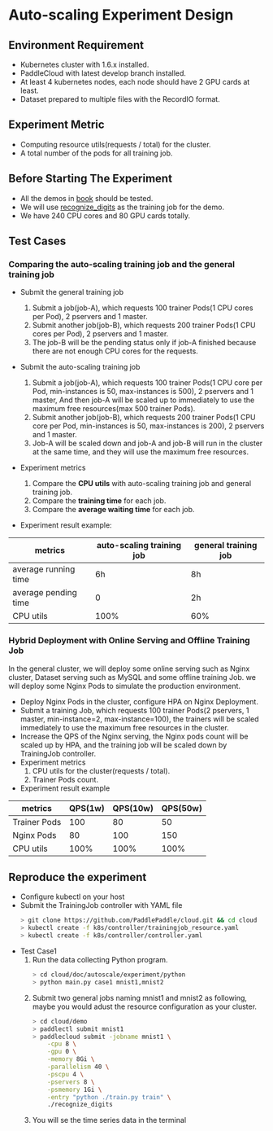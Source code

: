 # Auto-scaling Experiment Design

## Environment Requirement

- Kubernetes cluster with 1.6.x installed.
- PaddleCloud with latest develop branch installed.
- At least 4 kubernetes nodes, each node should have 2 GPU cards at least.
- Dataset prepared to multiple files with the RecordIO format.

## Experiment Metric

- Computing resource utils(requests / total) for the cluster.
- A total number of the pods for all training job.

## Before Starting The Experiment

- All the demos in [book](https://github.com/PaddlePaddle/book) should be tested.
- We will use [recognize_digits](https://github.com/PaddlePaddle/cloud/tree/develop/demo/recognize_digits) as the training job for the demo.
- We have 240 CPU cores and 80 GPU cards totally.

## Test Cases

### Comparing the auto-scaling training job and the general training job

- Submit the general training job 
    1. Submit a job(job-A), which requests 100 trainer Pods(1 CPU cores per Pod), 2 pservers and 1 master.
    1. Submit another job(job-B), which requests 200 trainer Pods(1 CPU cores per Pod), 2 pservers and 1 master.
    1. The job-B will be the pending status only if job-A finished because there are not enough CPU cores for the requests.
- Submit the auto-scaling training job
    1. Submit a job(job-A), which requests 100 trainer Pods(1 CPU core per Pod, min-instances is 50, max-instances is 500), 2 pservers and 1 master, And then job-A will be scaled up to immediately to use the maximum free resources(max 500 trainer Pods).
    1. Submit another job(job-B), which requests 200 trainer Pods(1 CPU core per Pod, min-instances is 50, max-instances is 200), 2 pservers and 1 master.
    1. Job-A will be scaled down and job-A and job-B will run in the cluster at the same time, and they will use the maximum free resources.

- Experiment metrics
    1. Compare the **CPU utils** with auto-scaling training job and general training job.
    1. Compare the **training time** for each job.
    1. Compare the **average waiting time** for each job. 

- Experiment result example:

metrics |  auto-scaling training job| general training job
-- | -- | --
average running time | 6h | 8h
average pending time | 0 | 2h
CPU utils | 100% | 60%

### Hybrid Deployment with Online Serving and Offline Training Job

In the general cluster, we will deploy some online serving such as Nginx cluster, Dataset serving such as MySQL and some offline training Job. we will deploy some Nginx Pods to simulate the production environment. 

- Deploy Nginx Pods in the cluster, configure HPA on Nginx Deployment.
- Submit a training Job, which requests 100 trainer Pods(2 pservers, 1 master, min-instance=2, max-instance=100), the trainers will be scaled immediately to use the maximum free resources in the cluster.
- Increase the QPS of the Nginx serving, the Nginx pods count will be scaled up by HPA, and the training job will be scaled down by TrainingJob controller.
- Experiment metrics
    1. CPU utils for the cluster(requests / total).
    1. Trainer Pods count.
- Experiment result example

metrics | QPS(1w) | QPS(10w) | QPS(50w)
-- | -- | -- | --
Trainer Pods | 100 | 80 | 50
Nginx Pods | 80 | 100 | 150
CPU utils| 100% | 100% | 100%

## Reproduce the experiment

- Configure kubectl on your host
- Submit the TrainingJob controller with YAML file
    ```bash
    > git clone https://github.com/PaddlePaddle/cloud.git && cd cloud
    > kubectl create -f k8s/controller/trainingjob_resource.yaml
    > kubectl create -f k8s/controller/controller.yaml
    ```
- Test Case1
    1. Run the data collecting Python program.
        ```bash
        > cd cloud/doc/autoscale/experiment/python
        > python main.py case1 mnist1,mnist2
        ```
    1. Submit two general jobs naming mnist1 and mnist2 as following,
        maybe you would adust the resource configuration as your cluster.
        ```bash
        > cd cloud/demo
        > paddlectl submit mnist1 
        > paddlecloud submit -jobname mnist1 \
            -cpu 8 \
            -gpu 0 \
            -memory 8Gi \
            -parallelism 40 \
            -pscpu 4 \
            -pservers 8 \
            -psmemory 1Gi \
            -entry "python ./train.py train" \
            ./recognize_digits
        ```
    1. You will se the time series data in the terminal
